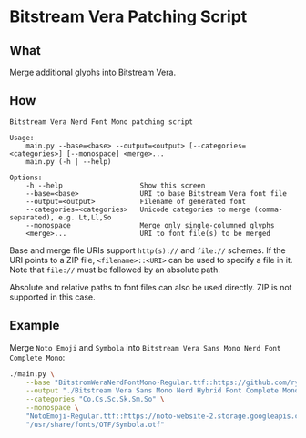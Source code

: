 # Bitstream Vera Patching Script

## What

Merge additional glyphs into Bitstream Vera.

## How

```
Bitstream Vera Nerd Font Mono patching script

Usage:
    main.py --base=<base> --output=<output> [--categories=<categories>] [--monospace] <merge>...
    main.py (-h | --help)

Options:
    -h --help                   Show this screen
    --base=<base>               URI to base Bitstream Vera font file
    --output=<output>           Filename of generated font
    --categories=<categories>   Unicode categories to merge (comma-separated), e.g. Lt,Ll,So
    --monospace                 Merge only single-columned glyphs
    <merge>...                  URI to font file(s) to be merged
```

Base and merge file URIs support `http(s)://` and `file://` schemes. If the URI
points to a ZIP file, `<filename>::<URI>` can be used to specify a file in it.
Note that `file://` must be followed by an absolute path.

Absolute and relative paths to font files can also be used directly. ZIP is not
supported in this case.

## Example

Merge `Noto Emoji` and `Symbola` into `Bitstream Vera Sans Mono Nerd Font Complete Mono`:

```sh
./main.py \
    --base "BitstromWeraNerdFontMono-Regular.ttf::https://github.com/ryanoasis/nerd-fonts/releases/download/v3.2.1/BitstreamVeraSansMono.zip" \
    --output "./Bitstream Vera Sans Mono Nerd Hybrid Font Complete Mono.ttf" \
    --categories "Co,Cs,Sc,Sk,Sm,So" \
    --monospace \
    "NotoEmoji-Regular.ttf::https://noto-website-2.storage.googleapis.com/pkgs/NotoEmoji-unhinted.zip" \
    "/usr/share/fonts/OTF/Symbola.otf"
```
